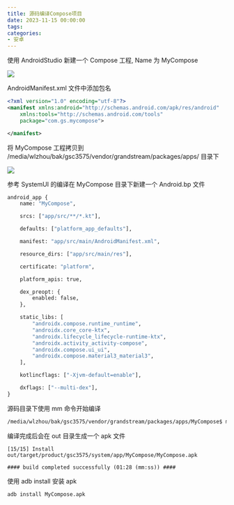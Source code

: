 ```yaml
---
title: 源码编译Compose项目
date: 2023-11-15 00:00:00
tags:
categories:
- 安卓
---
```


使用 AndroidStudio 新建一个 Compose 工程, Name 为 MyCompose

![](https://cdn.jsdelivr.net/gh/nosleepy/picture@master/img/compose_project.png)

AndroidManifest.xml 文件中添加包名

```xml
<?xml version="1.0" encoding="utf-8"?>
<manifest xmlns:android="http://schemas.android.com/apk/res/android"
    xmlns:tools="http://schemas.android.com/tools"
    package="com.gs.mycompose">

</manifest>
```

将 MyCompose 工程拷贝到 /media/wlzhou/bak/gsc3575/vendor/grandstream/packages/apps/ 目录下

![](https://cdn.jsdelivr.net/gh/nosleepy/picture@master/img/mycompose_position.png)

参考 SystemUI 的编译在 MyCompose 目录下新建一个 Android.bp 文件

```makefile
android_app {
    name: "MyCompose",

    srcs: ["app/src/**/*.kt"],

    defaults: ["platform_app_defaults"],

    manifest: "app/src/main/AndroidManifest.xml",

    resource_dirs: ["app/src/main/res"],

    certificate: "platform",

    platform_apis: true,

    dex_preopt: {
        enabled: false,
    },

    static_libs: [
        "androidx.compose.runtime_runtime",
        "androidx.core_core-ktx",
        "androidx.lifecycle_lifecycle-runtime-ktx",
        "androidx.activity_activity-compose",
        "androidx.compose.ui_ui",
        "androidx.compose.material3_material3",
    ],

    kotlincflags: ["-Xjvm-default=enable"],

    dxflags: ["--multi-dex"],
}
```

源码目录下使用 mm 命令开始编译

```sh
/media/wlzhou/bak/gsc3575/vendor/grandstream/packages/apps/MyCompose$ mm
```

编译完成后会在 out 目录生成一个 apk 文件

```shell
[15/15] Install out/target/product/gsc3575/system/app/MyCompose/MyCompose.apk

#### build completed successfully (01:28 (mm:ss)) ####
```

使用 adb install 安装 apk

```shell
adb install MyCompose.apk
```
